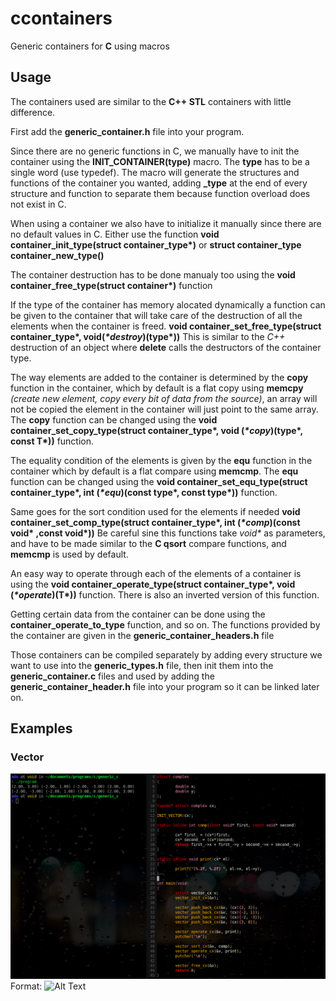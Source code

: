 # ccontainers
Generic containers for **C** using macros 

## Usage 
The containers used are similar to the **C++ STL** containers with little 
difference.

First add the **generic_container.h** file into your program.

Since there are no generic functions in C, we manually have to 
init the container using the **INIT_CONTAINER(type)** macro.
The **type** has to be a single word (use typedef).
The macro will generate the structures and functions of the
container you wanted, adding **_type** at the end of 
every structure and function to separate them because function
overload does not exist in C.

When using a container we also have to initialize it manually since
there are no default values in C. Either use the function
 __void container_init_type(struct container_type*)__ or 
**struct container_type container_new_type()**

The container destruction has to be done manualy too using the
__void container_free_type(struct container*)__ function

If the type of the container has memory alocated dynamically a
function can be given to the container that will take care of
the destruction of all the elements when the container is freed.
__void container_set_free_type(struct container_type*, void(_*destroy_)(type*))__
This is similar to the *C++* destruction of an object where **delete** calls
the destructors of the container type.

The way elements are added to the container is determined by the **copy**
function in the container, which by default is a flat copy using **memcpy** 
*(create new element, copy every bit of data from the source)*, 
an array will not be copied the element in the container 
will just point to the same array. 
The **copy** function can be changed using the
__void container_set_copy_type(struct container_type*, void (_*copy_)(type*, const T*))__
function.

The equality condition of the elements is given by the **equ** function in the 
container which by default is a flat compare using **memcmp**.
The **equ** function can be changed using the
__void container_set_equ_type(struct container_type*, int (_*equ_)(const type*, const type*))__
function.

Same goes for the sort condition used for the elements if needed
__void container_set_comp_type(struct container_type*, int (_*comp_)(const void* ,const void*))__
Be careful sine this functions take _void*_ as parameters, and have to be made
similar to the **C qsort** compare functions, and **memcmp** is used by default.

An easy way to operate through each of the elements of a container is using the
__void container_operate_type(struct container_type*, void (_*operate_)(T*))__
function. There is also an inverted version of this function.

Getting certain data from the container can be done using the
**container_operate_to_type** function, and so on.
The functions provided by the container are given in the 
**generic_container_headers.h** file

Those containers can be compiled separately by adding every structure we want to
use into the **generic_types.h** file, then init them into the 
**generic_container.c** files and used by adding the **generic_container_header.h**
file into your program so it can be linked later on.

## Examples
### Vector

![GitHub Logo](img/vector.png)
Format: ![Alt Text](url)
